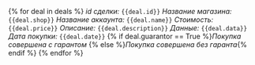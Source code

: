 {% for deal in deals %}
*id сделки:* `{{deal.id}}` 
*Название магазина:* `{{deal.shop}}`
*Название аккаунта:* `{{deal.name}}`
*Стоимость:* `{{deal.price}}`
*Описание:* `{{deal.description}}`
*Данные:* `{{deal.data}}`
*Дата покупки:* `{{deal.date}}`
{% if deal.guarantor == True %}*Покупка совершена с гарантом*
{% else %}*Покупка совершена без гаранта*{% endif %}
{% endfor %}